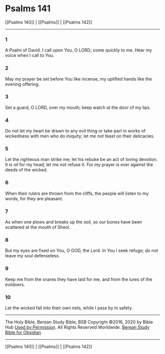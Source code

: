 # Psalms 141

[[Psalms 140]] | [[Psalms]] | [[Psalms 142]]

---

### 1
A Psalm of David. I call upon You, O LORD; come quickly to me. Hear my voice when I call to You.

### 2
May my prayer be set before You like incense, my uplifted hands like the evening offering.

### 3
Set a guard, O LORD, over my mouth; keep watch at the door of my lips.

### 4
Do not let my heart be drawn to any evil thing or take part in works of wickedness with men who do iniquity; let me not feast on their delicacies.

### 5
Let the righteous man strike me; let his rebuke be an act of loving devotion. It is oil for my head; let me not refuse it. For my prayer is ever against the deeds of the wicked.

### 6
When their rulers are thrown from the cliffs, the people will listen to my words, for they are pleasant.

### 7
As when one plows and breaks up the soil, so our bones have been scattered at the mouth of Sheol.

### 8
But my eyes are fixed on You, O GOD, the Lord. In You I seek refuge; do not leave my soul defenseless.

### 9
Keep me from the snares they have laid for me, and from the lures of the evildoers.

### 10
Let the wicked fall into their own nets, while I pass by in safety.

---

The Holy Bible, Berean Study Bible, BSB
Copyright ©2016, 2020 by Bible Hub
[Used by Permission](https://berean.bible/terms.htm). All Rights Reserved Worldwide.
[Berean Study Bible for Obsidian](https://github.com/gapmiss/berean-study-bible-for-obsidian)

---

[[Psalms 140]] | [[Psalms]] | [[Psalms 142]]

